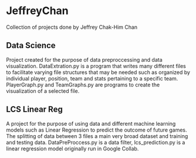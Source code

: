 # JeffreyChan
Collection of projects done by Jeffrey Chak-Him Chan

## Data Science
Project created for the purpose of data preproccessing and data visualization. DataExtration.py is a program that writes many different files
to facilitate varying file structures that may be needed such as organized by individual player, position, team and stats pertaining to a specific team.
PlayerGraph.py and TeamGraphs.py are programs to create the visualization of a selected file.

## LCS Linear Reg
A project for the purpose of using data and different machine learning models such as Linear Regression to predict the outcome of future games. The splitting of data between 3 files a main very broad dataset and training and testing data. DataPreProccess.py is a data filter, lcs_prediction.py is a linear regression model originally run in Google Collab.
